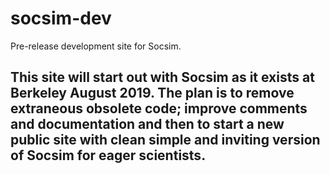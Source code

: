 # socsim-dev
Pre-release development site for Socsim. 

## This site will start out with Socsim as it exists at Berkeley August 2019.  The plan is to remove extraneous obsolete code; improve comments and documentation and then to start a new public site with clean simple and inviting version of Socsim for eager scientists.
